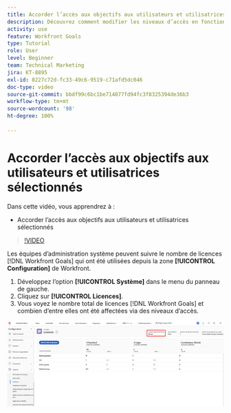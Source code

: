 ```yaml
---
title: Accorder l’accès aux objectifs aux utilisateurs et utilisatrices sélectionnés
description: Découvrez comment modifier les niveaux d’accès en fonction du type de licence de vos utilisateurs et utilisatrices dans  [!DNL Workfront Goals].
activity: use
feature: Workfront Goals
type: Tutorial
role: User
level: Beginner
team: Technical Marketing
jira: KT-8895
exl-id: 8227c72d-fc33-49c6-9519-c71afd5dc046
doc-type: video
source-git-commit: bbdf99c6bc1be714077fd94fc3f8325394de36b3
workflow-type: tm+mt
source-wordcount: '98'
ht-degree: 100%

---
```


# Accorder l’accès aux objectifs aux utilisateurs et utilisatrices sélectionnés

Dans cette vidéo, vous apprendrez à :

* Accorder l’accès aux objectifs aux utilisateurs et utilisatrices sélectionnés

>[!VIDEO](https://video.tv.adobe.com/v/3416478/?quality=12&learn=on&enablevpops=1&captions=fre_fr)

Les équipes d’administration système peuvent suivre le nombre de licences [!DNL Workfront Goals] qui ont été utilisées depuis la zone **[!UICONTROL Configuration]** de Workfront.

1. Développez l’option **[!UICONTROL Système]** dans le menu du panneau de gauche.
1. Cliquez sur **[!UICONTROL Licences]**.
1. Vous voyez le nombre total de licences [!DNL Workfront Goals] et combien d’entre elles ont été affectées via des niveaux d’accès.

![Une capture d’écran du nombre de licences [!DNL Workfront Goals] dans la zone Paramètres de [!DNL Workfront]](assets/02-workfront-goals-licenses.png)
